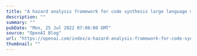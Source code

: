 ```yaml
---
title: "A hazard analysis framework for code synthesis large language models"
description: ""
summary: ""
pubDate: "Mon, 25 Jul 2022 07:00:00 GMT"
source: "OpenAI Blog"
url: "https://openai.com/index/a-hazard-analysis-framework-for-code-synthesis-large-language-models"
thumbnail: ""
---
```


